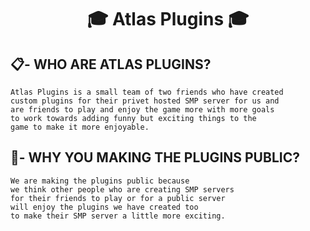 <h1 align="center">🎓 Atlas Plugins 🎓</h1>


📋- WHO ARE ATLAS PLUGINS?
---
```
Atlas Plugins is a small team of two friends who have created 
custom plugins for their privet hosted SMP server for us and
are friends to play and enjoy the game more with more goals 
to work towards adding funny but exciting things to the 
game to make it more enjoyable.
```

📢- WHY YOU MAKING THE PLUGINS PUBLIC?
---
```
We are making the plugins public because 
we think other people who are creating SMP servers 
for their friends to play or for a public server 
will enjoy the plugins we have created too 
to make their SMP server a little more exciting. 
```
<!--

**Here are some ideas to get you started:**

🙋‍♀️ A short introduction - what is your organization all about?
🌈 Contribution guidelines - how can the community get involved?
👩‍💻 Useful resources - where can the community find your docs? Is there anything else the community should know?
🍿 Fun facts - what does your team eat for breakfast?
🧙 Remember, you can do mighty things with the power of [Markdown](https://docs.github.com/github/writing-on-github/getting-started-with-writing-and-formatting-on-github/basic-writing-and-formatting-syntax)
-->
